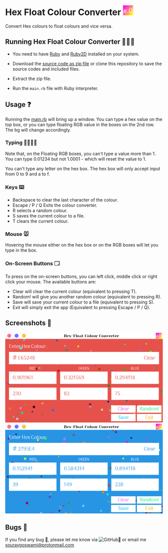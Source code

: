# Hex Float Colour Converter ![icon](https://github.com/Souravgoswami/hex-float-colour-converter/blob/master/hex%20float%20color%20converter/images/icon.png)
Convert Hex colours to float colours and vice versa.

## Running Hex Float Colour Converter 🏃‍♀🏃
+ You need to have [Ruby](https://www.ruby-lang.org/en/downloads/) and [Ruby2D](http://www.ruby2d.com/learn/get-started/) installed on your system.

+ Download the [source code as zip file](https://github.com/Souravgoswami/hex-float-colour-converter/archive/master.zip) or clone this repository to save the source codes and included files.

+ Extract the zip file.

+ Run the `main.rb` file with Ruby interpreter.

## Usage ❓
Running the [main.rb](https://github.com/Souravgoswami/hex-float-colour-converter/blob/master/hex%20float%20color%20converter/main.rb) will bring up a window. You can type a hex value on the top box, or you can type floating RGB value in the boxes on the 2nd row. The bg will change accordingly.

### Typing 👨‍💻👩‍💻
Note that, on the Floating RGB boxes, you can't type a value more than 1. You can type 0.01234 but not 1.0001 - which will reset the value to 1.

You can't type any letter on the hex box. The hex box will only accept input from 0 to 9 and a to f.

### Keys ⌨️
+ Backspace to clear the last character of the colour.
+ Escape / P / Q Exits the colour converter.
+ R selects a random colour.
+ S saves the current colour to a file.
+ T clears the current colour.

### Mouse 🐭
Hovering the mouse either on the hex box or on the RGB boxes will let you type in the box.

### On-Screen Buttons 🗔
To press on the on-screen buttons, you can left click, middle click or right click your mouse. The available buttons are:
+ Clear will clear the current colour (equivalent to pressing T).
+ Random! will give you another random colour (equivalent to pressing R).
+ Save will save your current colour to a file (equivalent to pressing S).
+ Exit will simply exit the app (Equivalent to pressing Escape / P / Q).

## Screenshots 📸
![Screenshot 1](https://github.com/Souravgoswami/hex-float-colour-converter/blob/master/Screenshots/aa.png)
![Screenshot 2](https://github.com/Souravgoswami/hex-float-colour-converter/blob/master/Screenshots/bb.png)
## Bugs 🐞
If you find any bug 🐛, please let me know via ![GitHub🐙](https://github.com/Souravgoswami/hex-float-colour-converter/issues/new) or email me souravgoswami@protonmail.com
